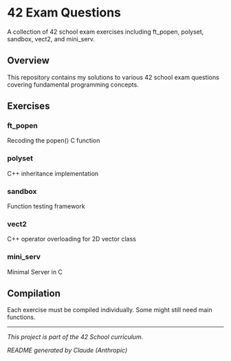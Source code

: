 # 42 Exam Questions

A collection of 42 school exam exercises including ft_popen, polyset, sandbox, vect2, and mini_serv.

## Overview

This repository contains my solutions to various 42 school exam questions covering fundamental programming concepts.

## Exercises

### ft_popen
Recoding the popen() C function

### polyset
C++ inheritance implementation

### sandbox
Function testing framework

### vect2
C++ operator overloading for 2D vector class

### mini_serv
Minimal Server in C

## Compilation

Each exercise must be compiled individually. Some might still need main functions.

---

*This project is part of the 42 School curriculum.*

*README generated by Claude (Anthropic)*
